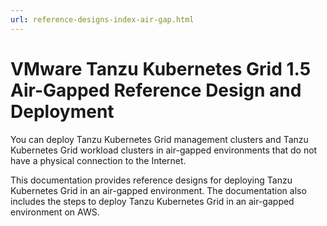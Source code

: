 ```yaml
---
url: reference-designs-index-air-gap.html
---
```

# VMware Tanzu Kubernetes Grid 1.5 Air-Gapped Reference Design and Deployment

You can deploy Tanzu Kubernetes Grid management clusters and Tanzu Kubernetes Grid workload clusters in air-gapped environments that do not have a physical connection to the Internet. 

This documentation provides reference designs for deploying Tanzu Kubernetes Grid in an air-gapped environment. The documentation also includes the steps to deploy Tanzu Kubernetes Grid in an air-gapped environment on AWS.